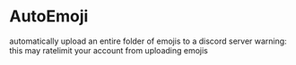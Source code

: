 # AutoEmoji
automatically upload an entire folder of emojis to a discord server
warning: this may ratelimit your account from uploading emojis
